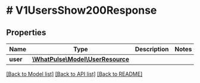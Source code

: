 # # V1UsersShow200Response

## Properties

Name | Type | Description | Notes
------------ | ------------- | ------------- | -------------
**user** | [**\WhatPulse\Model\UserResource**](UserResource.md) |  |

[[Back to Model list]](../../README.md#models) [[Back to API list]](../../README.md#endpoints) [[Back to README]](../../README.md)
